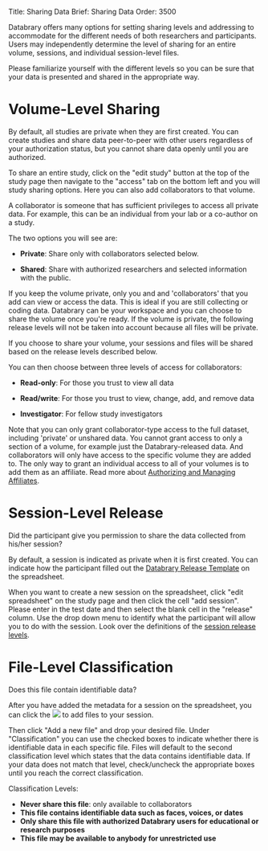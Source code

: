 Title: Sharing Data
Brief: Sharing Data
Order: 3500

Databrary offers many options for setting sharing levels and addressing to accommodate for the different needs of both researchers and participants.
Users may independently determine the level of sharing for an entire volume, sessions, and individual session-level files.

Please familiarize yourself with the different levels so you can be sure that your data is presented and shared in the appropriate way.

# Volume-Level Sharing

By default, all studies are private when they are first created.
You can create studies and share data peer-to-peer with other users regardless of your authorization status, but you cannot share data openly until you are authorized.

To share an entire study, click on the "edit study" button at the top of the study page then navigate to the "access" tab on the bottom left and you will study sharing options.
Here you can also add collaborators to that volume.

A collaborator is someone that has sufficient privileges to access all private data.
For example, this can be an individual from your lab or a co-author on a study.

The two options you will see are: 

- **Private**: Share only with collaborators selected below.

- **Shared**: Share with authorized researchers and selected information with the public.

If you keep the volume private, only you and and 'collaborators' that you add can view or access the data.
This is ideal if you are still collecting or coding data.
Databrary can be your workspace and you can choose to share the volume once you're ready.
If the volume is private, the following release levels will not be taken into account because all files will be private.


If you choose to share your volume, your sessions and files will be shared based on the release levels described below.


You can then choose between three levels of access for collaborators:
 
- **Read-only**: For those you trust to view all data 

- **Read/write**: For those you trust to view, change, add, and remove data 

- **Investigator**: For fellow study investigators

Note that you can only grant collaborator-type access to the full dataset, including 'private' or unshared data.
You cannot grant access to only a section of a volume, for example just the Databrary-released data.
And collaborators will only have access to the specific volume they are added to.
The only way to grant an individual access to all of your volumes is to add them as an affiliate.
Read more about [Authorizing and Managing Affiliates](|filename|authorization/affiliates.md).



# Session-Level Release

Did the participant give you permission to share the data collected from his/her session?

By default, a session is indicated as private when it is first created.
You can indicate how the participant filled out the [Databrary Release Template](|filename|../../policies/release-template.mdi) on the spreadsheet.


When you want to create a new session on the spreadsheet, click "edit spreadsheet" on the study page and then click the cell "add session".
Please enter in the test date and then select the blank cell in the "release" column.
Use the drop down menu to identify what the participant will allow you to do with the session.
Look over the definitions of the [session release levels](|filename|release/release-levels.md).



# File-Level Classification

Does this file contain identifiable data? 

After you have added the metadata for a session on the spreadsheet, you can click the <img src="https://nyu.databrary.org/web/images/icon/session.png"> to add files to your session.

Then click "Add a new file" and drop your desired file.
Under "Classification" you can use the checked boxes to indicate whether there is identifiable data in each specific file.
Files will default to the second classification level which states that the data contains identifiable data.
If your data does not match that level, check/uncheck the appropriate boxes until you reach the correct classification.


Classification Levels:

- **Never share this file**: only available to collaborators
- **This file contains identifiable data such as faces, voices, or dates**
- **Only share this file with authorized Databrary users for educational or research purposes**
- **This file may be available to anybody for unrestricted use**


